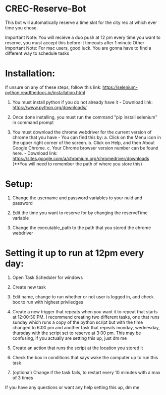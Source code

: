 # CREC-Reserve-Bot

This bot will automatically reserve a time slot for the city rec at which ever time you chose.

Important Note: You will recieve a duo push at 12 pm every time you want to reserve, you must accept this before it timeouts after 1 minute
Other Important Note: For mac users, good luck. You are gonna have to find a different way to schedule tasks

# Installation:
If unsure on any of these steps, follow this link: https://selenium-python.readthedocs.io/installation.html

  1. You must install python if you do not already have it 
    - Download link: https://www.python.org/downloads/
  
  2. Once done installing, you must run the command "pip install selenium" in command prompt

  3. You must download the chrome webdriver for the current version of chrome that you have
    - You can find this by:
      a. Click on the Menu icon in the upper right corner of the screen.
      b. Click on Help, and then About Google Chrome.
      c. Your Chrome browser version number can be found here.
    - Download link: https://sites.google.com/a/chromium.org/chromedriver/downloads
    (**You will need to remember the path of where you store this)

# Setup:

  1. Change the username and password variables to your nuid and password

  2. Edit the time you want to reserve for by changing the reserveTime variable

  3. Change the executable_path to the path that you stored the chrome webdriver

# Setting it up to run at 12pm every day:

  1. Open Task Scheduler for windows

  2. Create new task

  3. Edit name, change to run whether or not user is logged in, and check box to run with highest priviledges

  4. Create a new trigger that repeats when you want it to repeat that starts at 12:00:30 PM. I recommend creating two different tasks, one that runs sunday which runs a copy of the python script but with the time changed to 6:00 pm and another task that repeats monday, wednesday, thursday with the script set to reserve at 3:00 pm. This may be confusing, if you actually are setting this up, just dm me

  5. Create an action that runs the script at the location you stored it

  6. Check the box in conditions that says wake the computer up to run this task

  7. (optional) Change if the task fails, to restart every 10 minutes with a max of 3 times


If you have any questions or want any help setting this up, dm me
